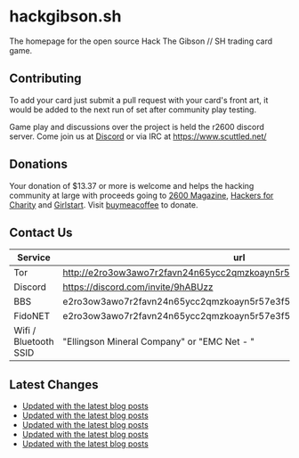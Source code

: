 # hackgibson.sh
The homepage for the open source Hack The Gibson // SH trading card game.


## Contributing

To add your card just submit a pull request with your card's front art, it would be added to the next run of set after community play testing.

Game play and discussions over the project is held the r2600 discord server. Come join us at [Discord](https://discord.com/invite/9hABUzz) or via IRC at https://www.scuttled.net/


## Donations

Your donation of $13.37 or more is welcome and helps the hacking community at large with proceeds going to [2600 Magazine](https://2600.com/), [Hackers for Charity](https://hackersforcharity.org) and [Girlstart](https://girlstart.org).  Visit [buymeacoffee](https://www.buymeacoffee.com/hackgibson.sh) to donate.


## Contact Us

Service | url
-|-
Tor | http://e2ro3ow3awo7r2favn24n65ycc2qmzkoayn5r57e3f56nvjwdcgg32ad.onion
Discord | https://discord.com/invite/9hABUzz
BBS | e2ro3ow3awo7r2favn24n65ycc2qmzkoayn5r57e3f56nvjwdcgg32ad.onion:23
FidoNET | e2ro3ow3awo7r2favn24n65ycc2qmzkoayn5r57e3f56nvjwdcgg32ad.onion:24554
Wifi / Bluetooth SSID | "Ellingson Mineral Company" or "EMC Net - <fidonet address>"

## Latest Changes
<!-- BLOG-POST-LIST:START -->
- [Updated with the latest blog posts](https://github.com/DFW2600/hackgibson.sh/commit/4a0936ede56d099c075d65189b33dd5d97a61e46)
- [Updated with the latest blog posts](https://github.com/DFW2600/hackgibson.sh/commit/e8eb532846d278eea94ea566567e4372492c532a)
- [Updated with the latest blog posts](https://github.com/DFW2600/hackgibson.sh/commit/68cae0d4e4e03d4521727b19c99ea85f6d38d7d4)
- [Updated with the latest blog posts](https://github.com/DFW2600/hackgibson.sh/commit/89c9db6250f25fbf0c6f9f0e75a32f08f7d8c919)
- [Updated with the latest blog posts](https://github.com/DFW2600/hackgibson.sh/commit/eb8674b2d066f34d890d86bfb1fa417a580e8fa8)
<!-- BLOG-POST-LIST:END -->
